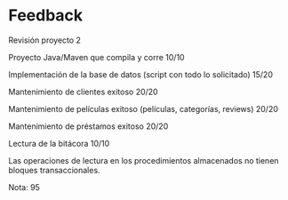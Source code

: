 # Feedback

Revisión proyecto 2

Proyecto Java/Maven que compila y corre 10/10

Implementación de la base de datos (script con todo lo solicitado) 15/20

Mantenimiento de clientes exitoso 20/20

Mantenimiento de películas exitoso (películas, categorías, reviews) 20/20

Mantenimiento de préstamos exitoso 20/20

Lectura de la bitácora 10/10


Las operaciones de lectura en los procedimientos almacenados no tienen bloques transaccionales.

Nota: 95
